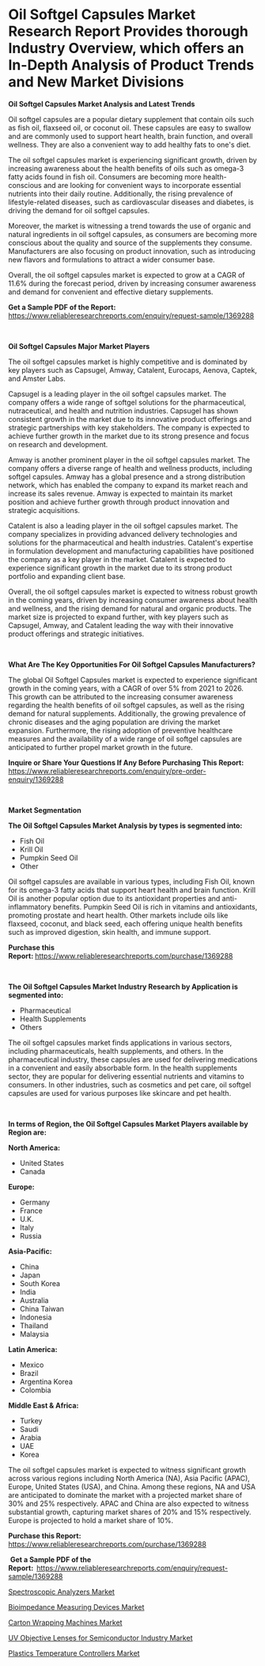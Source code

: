 <p><h1>Oil Softgel Capsules Market Research Report Provides thorough Industry Overview, which offers an In-Depth Analysis of Product Trends and New Market Divisions</h1></p><p><strong>Oil Softgel Capsules Market Analysis and Latest Trends</strong></p>
<p><p>Oil softgel capsules are a popular dietary supplement that contain oils such as fish oil, flaxseed oil, or coconut oil. These capsules are easy to swallow and are commonly used to support heart health, brain function, and overall wellness. They are also a convenient way to add healthy fats to one's diet.</p><p>The oil softgel capsules market is experiencing significant growth, driven by increasing awareness about the health benefits of oils such as omega-3 fatty acids found in fish oil. Consumers are becoming more health-conscious and are looking for convenient ways to incorporate essential nutrients into their daily routine. Additionally, the rising prevalence of lifestyle-related diseases, such as cardiovascular diseases and diabetes, is driving the demand for oil softgel capsules.</p><p>Moreover, the market is witnessing a trend towards the use of organic and natural ingredients in oil softgel capsules, as consumers are becoming more conscious about the quality and source of the supplements they consume. Manufacturers are also focusing on product innovation, such as introducing new flavors and formulations to attract a wider consumer base.</p><p>Overall, the oil softgel capsules market is expected to grow at a CAGR of 11.6% during the forecast period, driven by increasing consumer awareness and demand for convenient and effective dietary supplements.</p></p>
<p><strong>Get a Sample PDF of the Report:&nbsp;</strong> <a href="https://www.reliableresearchreports.com/enquiry/request-sample/1369288">https://www.reliableresearchreports.com/enquiry/request-sample/1369288</a></p>
<p>&nbsp;</p>
<p><strong>Oil Softgel Capsules Major Market Players</strong></p>
<p><p>The oil softgel capsules market is highly competitive and is dominated by key players such as Capsugel, Amway, Catalent, Eurocaps, Aenova, Captek, and Amster Labs. </p><p>Capsugel is a leading player in the oil softgel capsules market. The company offers a wide range of softgel solutions for the pharmaceutical, nutraceutical, and health and nutrition industries. Capsugel has shown consistent growth in the market due to its innovative product offerings and strategic partnerships with key stakeholders. The company is expected to achieve further growth in the market due to its strong presence and focus on research and development.</p><p>Amway is another prominent player in the oil softgel capsules market. The company offers a diverse range of health and wellness products, including softgel capsules. Amway has a global presence and a strong distribution network, which has enabled the company to expand its market reach and increase its sales revenue. Amway is expected to maintain its market position and achieve further growth through product innovation and strategic acquisitions.</p><p>Catalent is also a leading player in the oil softgel capsules market. The company specializes in providing advanced delivery technologies and solutions for the pharmaceutical and health industries. Catalent's expertise in formulation development and manufacturing capabilities have positioned the company as a key player in the market. Catalent is expected to experience significant growth in the market due to its strong product portfolio and expanding client base.</p><p>Overall, the oil softgel capsules market is expected to witness robust growth in the coming years, driven by increasing consumer awareness about health and wellness, and the rising demand for natural and organic products. The market size is projected to expand further, with key players such as Capsugel, Amway, and Catalent leading the way with their innovative product offerings and strategic initiatives.</p></p>
<p>&nbsp;</p>
<p><strong>What Are The Key Opportunities For Oil Softgel Capsules Manufacturers?</strong></p>
<p><p>The global Oil Softgel Capsules market is expected to experience significant growth in the coming years, with a CAGR of over 5% from 2021 to 2026. This growth can be attributed to the increasing consumer awareness regarding the health benefits of oil softgel capsules, as well as the rising demand for natural supplements. Additionally, the growing prevalence of chronic diseases and the aging population are driving the market expansion. Furthermore, the rising adoption of preventive healthcare measures and the availability of a wide range of oil softgel capsules are anticipated to further propel market growth in the future.</p></p>
<p><strong>Inquire or Share Your Questions If Any Before Purchasing This Report:</strong> <a href="https://www.reliableresearchreports.com/enquiry/pre-order-enquiry/1369288">https://www.reliableresearchreports.com/enquiry/pre-order-enquiry/1369288</a></p>
<p>&nbsp;</p>
<p><strong>Market Segmentation</strong></p>
<p><strong>The Oil Softgel Capsules Market Analysis by types is segmented into:</strong></p>
<p><ul><li>Fish Oil</li><li>Krill Oil</li><li>Pumpkin Seed Oil</li><li>Other</li></ul></p>
<p><p>Oil softgel capsules are available in various types, including Fish Oil, known for its omega-3 fatty acids that support heart health and brain function. Krill Oil is another popular option due to its antioxidant properties and anti-inflammatory benefits. Pumpkin Seed Oil is rich in vitamins and antioxidants, promoting prostate and heart health. Other markets include oils like flaxseed, coconut, and black seed, each offering unique health benefits such as improved digestion, skin health, and immune support.</p></p>
<p><strong>Purchase this Report:&nbsp;</strong><a href="https://www.reliableresearchreports.com/purchase/1369288">https://www.reliableresearchreports.com/purchase/1369288</a></p>
<p>&nbsp;</p>
<p><strong>The Oil Softgel Capsules Market Industry Research by Application is segmented into:</strong></p>
<p><ul><li>Pharmaceutical</li><li>Health Supplements</li><li>Others</li></ul></p>
<p><p>The oil softgel capsules market finds applications in various sectors, including pharmaceuticals, health supplements, and others. In the pharmaceutical industry, these capsules are used for delivering medications in a convenient and easily absorbable form. In the health supplements sector, they are popular for delivering essential nutrients and vitamins to consumers. In other industries, such as cosmetics and pet care, oil softgel capsules are used for various purposes like skincare and pet health.</p></p>
<p>&nbsp;</p>
<p><strong>In terms of Region, the Oil Softgel Capsules Market Players available by Region are:</strong></p>
<p>
    <p> <strong> North America: </strong>
        <ul>
            <li>United States</li>
            <li>Canada</li>
        </ul>
        </p> 
    <p> <strong> Europe: </strong>
        <ul>
            <li>Germany</li>
            <li>France</li>
            <li>U.K.</li>
            <li>Italy</li>
            <li>Russia</li>
        </ul>
        </p> 
    <p> <strong> Asia-Pacific: </strong>
        <ul>
            <li>China</li>
            <li>Japan</li>
            <li>South Korea</li>
            <li>India</li>
            <li>Australia</li>
            <li>China Taiwan</li>
            <li>Indonesia</li>
            <li>Thailand</li>
            <li>Malaysia</li>
        </ul>
        </p> 
    <p> <strong> Latin America: </strong>
        <ul>
            <li>Mexico</li>
            <li>Brazil</li>
            <li>Argentina Korea</li>
            <li>Colombia</li>
        </ul>
        </p> 
    <p> <strong> Middle East & Africa: </strong>
        <ul>
            <li>Turkey</li>
            <li>Saudi</li>
            <li>Arabia</li>
            <li>UAE</li>
            <li>Korea</li>
        </ul>
    </p>
    </p>
<p><p>The oil softgel capsules market is expected to witness significant growth across various regions including North America (NA), Asia Pacific (APAC), Europe, United States (USA), and China. Among these regions, NA and USA are anticipated to dominate the market with a projected market share of 30% and 25% respectively. APAC and China are also expected to witness substantial growth, capturing market shares of 20% and 15% respectively. Europe is projected to hold a market share of 10%.</p></p>
<p><strong>Purchase this Report: </strong><a href="https://www.reliableresearchreports.com/purchase/1369288">https://www.reliableresearchreports.com/purchase/1369288</a></p>
<p>&nbsp;<strong>Get a Sample PDF of the Report:&nbsp;&nbsp;</strong><a href="https://www.reliableresearchreports.com/enquiry/request-sample/1369288">https://www.reliableresearchreports.com/enquiry/request-sample/1369288</a></p>
<p><strong></strong></p>
<p><p><a href="https://medium.com/@christinaweber16/decoding-spectroscopic-analyzers-market-metrics-market-share-trends-and-growth-patterns-19bfd867bd38">Spectroscopic Analyzers Market</a></p><p><a href="https://github.com/CliffMedina6/Market-Research-Report-List-3/blob/main/bioimpedance-measuring-devices-market.md">Bioimpedance Measuring Devices Market</a></p><p><a href="https://github.com/provorikovar/Market-Research-Report-List-3/blob/main/carton-wrapping-machines-market.md">Carton Wrapping Machines Market</a></p><p><a href="https://medium.com/@beverlyfields2012/uv-objective-lenses-for-semiconductor-industry-market-trends-and-market-analysis-forecasted-for-3a819c495a5d">UV Objective Lenses for Semiconductor Industry Market</a></p><p><a href="https://medium.com/@christinaweber16/plastics-temperature-controllers-market-the-key-to-successful-business-strategy-forecast-till-2031-dc5419391a08">Plastics Temperature Controllers Market</a></p></p>